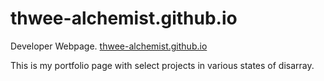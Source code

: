 # thwee-alchemist.github.io
Developer Webpage.
[thwee-alchemist.github.io](https://thwee-alchemist.github.io)

This is my portfolio page with select projects in various states of disarray.

